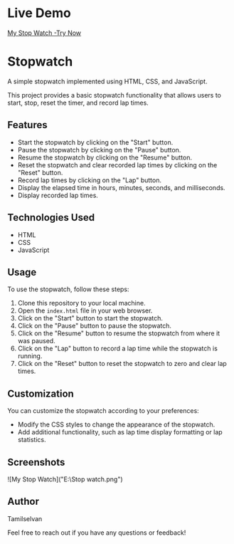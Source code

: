 # Live Demo
[My Stop Watch -Try Now ](https://tamilselvan6.github.io/stopwatch)

# Stopwatch
A simple stopwatch implemented using HTML, CSS, and JavaScript.

This project provides a basic stopwatch functionality that allows users to start, stop, reset the timer, and record lap times.

## Features
- Start the stopwatch by clicking on the "Start" button.
- Pause the stopwatch by clicking on the "Pause" button.
- Resume the stopwatch by clicking on the "Resume" button.
- Reset the stopwatch and clear recorded lap times by clicking on the "Reset" button.
- Record lap times by clicking on the "Lap" button.
- Display the elapsed time in hours, minutes, seconds, and milliseconds.
- Display recorded lap times.

## Technologies Used
- HTML
- CSS
- JavaScript

## Usage
To use the stopwatch, follow these steps:

1. Clone this repository to your local machine.
2. Open the `index.html` file in your web browser.
3. Click on the "Start" button to start the stopwatch.
4. Click on the "Pause" button to pause the stopwatch.
5. Click on the "Resume" button to resume the stopwatch from where it was paused.
6. Click on the "Lap" button to record a lap time while the stopwatch is running.
7. Click on the "Reset" button to reset the stopwatch to zero and clear lap times.

## Customization
You can customize the stopwatch according to your preferences:

- Modify the CSS styles to change the appearance of the stopwatch.
- Add additional functionality, such as lap time display formatting or lap statistics.

## Screenshots

![My Stop Watch]("E:\Stop watch.png")

## Author
Tamilselvan

Feel free to reach out if you have any questions or feedback!
